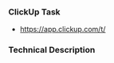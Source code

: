### ClickUp Task

- https://app.clickup.com/t/

### Technical Description


<!-- Think if someone was coming brand new to the codebase and needed to understand the changes you made. How would you explain this change to them? -->
<!-- Describe the issue or behavior prior to the change. -->
<!-- Summarize the changes made and how the code works after the update. -->
<!-- Are any deployment steps required? -->
<!-- Are there any new environment variables? -->
